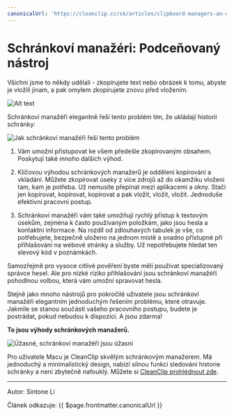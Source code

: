 ```yaml
---
canonicalUrl: 'https://cleanclip.cc/sk/articles/clipboard-managers-an-underrated-utility'
---
```

# Schránkoví manažéri: Podceňovaný nástroj

Všichni jsme to někdy udělali - zkopírujete text nebo obrázek k tomu, abyste je vložili jinam, a pak omylem zkopírujete znovu před vložením.

![Alt text](https://media.giphy.com/media/NpL4D3Oc2bJUMAXF9P/giphy.gif)

Schránkoví manažéři elegantně řeší tento problém tím, že ukládají historii schránky:

![Jak schránkoví manažéři řeší tento problém](https://media.giphy.com/media/aiHezEAxtJjI5VZdLH/giphy.gif)

1. Vám umožní přistupovat ke všem předešle zkopírovaným obsahem. Poskytují také mnoho dalších výhod.

2. Klíčovou výhodou schránkových manažerů je oddělení kopírování a vkládání. Můžete zkopírovat úseky z více zdrojů až do okamžiku vložení tam, kam je potřeba. Už nemusíte přepínat mezi aplikacemi a okny. Stačí jen kopírovat, kopírovat, kopírovat a pak vložit, vložit, vložit. Jednoduše efektivní pracovní postup.

3. Schránkoví manažéři vám také umožňují rychlý přístup k textovým úsekům, zejména k často používaným položkám, jako jsou hesla a kontaktní informace. Na rozdíl od zdlouhavých tabulek je vše, co potřebujete, bezpečně uloženo na jednom místě a snadno přístupné při přihlašování na webové stránky a služby. Už nepotřebujete hledat ten slevový kód v poznámkách.

Samozřejmě pro vysoce citlivé pověření byste měli používat specializovaný správce hesel. Ale pro nízké riziko přihlašování jsou schránkoví manažéři pohodlnou volbou, která vám umožní spravovat hesla.

Stejně jako mnoho nástrojů pro pokročilé uživatele jsou schránkoví manažéři elegantním jednoduchým řešením problému, které otravuje. Jakmile se stanou součástí vašeho pracovního postupu, budete je postrádat, pokud nebudou k dispozici. A jsou zdarma!

**To jsou výhody schránkových manažerů.**

![Úžasné, schránkoví manažéři jsou úžasní](https://media.giphy.com/media/rVVFWyTINqG7C/giphy.gif)

Pro uživatele Macu je CleanClip skvělým schránkovým manažerem. Má jednoduchý a minimalistický design, nabízí silnou funkci sledování historie schránky a není zbytečně nafouklý. Můžete si [CleanClip prohlédnout zde](https://cleanclip.cc/sk/).


---

Autor: Sintone Li

Článek odkazuje: {{ $page.frontmatter.canonicalUrl }}
